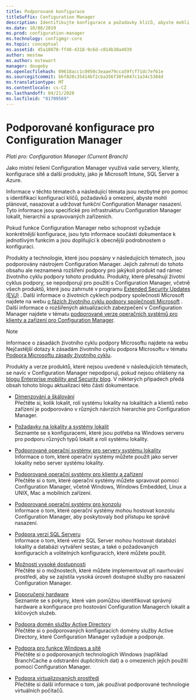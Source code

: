 ```yaml
---
title: Podporované konfigurace
titleSuffix: Configuration Manager
description: Identifikujte konfigurace a požadavky klíčů, abyste mohli plánovat, nasazovat a udržovat funkční Configuration Manager nasazení.
ms.date: 10/08/2019
ms.prod: configuration-manager
ms.technology: configmgr-core
ms.topic: conceptual
ms.assetid: 45a10878-ff48-4318-9c6d-c014b38a4039
author: mestew
ms.author: mstewart
manager: dougeby
ms.openlocfilehash: 09618acc1c0950c3eaae79cca59fcf71dc7ef61e
ms.sourcegitcommit: bbf820c35414bf2cba356f30fe047c1a34c5384d
ms.translationtype: MT
ms.contentlocale: cs-CZ
ms.lasthandoff: 04/21/2020
ms.locfileid: "81709569"
---
```

# <a name="supported-configurations-for-configuration-manager"></a>Podporované konfigurace pro Configuration Manager

*Platí pro: Configuration Manager (Current Branch)*

Jako místní řešení Configuration Manager využívá vaše servery, klienty, konfigurace sítě a další produkty, jako je Microsoft Intune, SQL Server a Azure.

Informace v těchto tématech a následující témata jsou nezbytné pro pomoc s identifikací konfigurací klíčů, požadavků a omezení, abyste mohli plánovat, nasazovat a udržovat funkční Configuration Manager nasazení.  Tyto informace jsou specifické pro infrastrukturu Configuration Manager lokalit, hierarchií a spravovaných zařízeních.

Pokud funkce Configuration Manager nebo schopnost vyžaduje konkrétnější konfigurace, jsou tyto informace součástí dokumentace k jednotlivým funkcím a jsou doplňující k obecnější podrobnostem o konfiguraci.  

 Produkty a technologie, které jsou popsány v následujících tématech, jsou podporovány nástrojem Configuration Manager. Jejich zahrnutí do tohoto obsahu ale neznamená rozšíření podpory pro jakýkoli produkt nad rámec životního cyklu podpory tohoto produktu. Produkty, které přesahují životní cyklus podpory, se nepodporují pro použití s Configuration Manager, včetně všech produktů, které jsou zahrnuté v programu [Extended Security Updates (EVJ)](https://support.microsoft.com/help/4497181/lifecycle-faq-extended-security-updates) . Další informace o životních cyklech podpory společnosti Microsoft najdete na webu [o fázích životního cyklu podpory společnosti Microsoft](https://go.microsoft.com/fwlink/p/?LinkId=208270) . Další informace o rozšířených aktualizacích zabezpečení v Configuration Manager najdete v tématu [podporované verze operačních systémů pro klienty a zařízení pro Configuration Manager](supported-operating-systems-for-clients-and-devices.md#bkmk_ESU).

> [!NOTE]  
>  Informace o zásadách životního cyklu podpory Microsoftu najdete na webu Nejčastější dotazy k zásadám životního cyklu podpora Microsoftu v tématu [Podpora Microsoftu zásady životního cyklu](https://go.microsoft.com/fwlink/p/?LinkId=31976).  

 Produkty a verze produktů, které nejsou uvedené v následujících tématech, se navíc v Configuration Manager nepodporují, pokud nejsou ohlášeny na [blogu Enterprise mobility and Security blog](https://blogs.technet.microsoft.com/enterprisemobility/).  V některých případech předá obsah tohoto blogu aktualizaci této části dokumentace.


-  [Dimenzování a škálování](../../../core/plan-design/configs/size-and-scale-numbers.md)  
Přečtěte si, kolik lokalit, rolí systému lokality na lokalitách a klientů nebo zařízení je podporováno v různých návrzích hierarchie pro Configuration Manager.

-  [Požadavky na lokality a systémy lokalit](../../../core/plan-design/configs/site-and-site-system-prerequisites.md)  
Seznamte se s konfiguracemi, které jsou potřeba na Windows serveru pro podporu různých typů lokalit a rolí systému lokality.

-  [Podporované operační systémy pro servery systému lokality](../../../core/plan-design/configs/supported-operating-systems-for-site-system-servers.md)  
Informace o tom, které operační systémy můžete použít jako server lokality nebo server systému lokality.

-  [Podporované operační systémy pro klienty a zařízení](../../../core/plan-design/configs/supported-operating-systems-for-clients-and-devices.md)  
Přečtěte si o tom, které operační systémy můžete spravovat pomocí Configuration Manager, včetně Windows, Windows Embedded, Linux a UNIX, Mac a mobilních zařízení.

-  [Podporované operační systémy pro konzolu](../../../core/plan-design/configs/supported-operating-systems-consoles.md)  
Informace o tom, které operační systémy mohou hostovat konzolu Configuration Manager, aby poskytovaly bod přístupu ke správě nasazení.  

-  [Podpora verzí SQL Serveru](../../../core/plan-design/configs/support-for-sql-server-versions.md)  
Informace o tom, které verze SQL Server mohou hostovat databázi lokality a databázi vytváření sestav, a také o požadovaných konfiguracích a volitelných konfiguracích, které můžete použít.

-  [Možnosti vysoké dostupnosti](../../servers/deploy/configure/high-availability-options.md)  
Přečtěte si o možnostech, které můžete implementovat při navrhování prostředí, aby se zajistila vysoká úroveň dostupné služby pro nasazení Configuration Manager.

-  [Doporučený hardware](../../../core/plan-design/configs/recommended-hardware.md)  
Seznamte se s pokyny, které vám pomůžou identifikovat správný hardware a konfigurace pro hostování Configuration Managerch lokalit a klíčových služeb.

-  [Podpora domén služby Active Directory](../../../core/plan-design/configs/support-for-active-directory-domains.md)  
Přečtěte si o podporovaných konfiguracích domény služby Active Directory, které Configuration Manager vyžaduje a podporuje.

-  [Podpora pro funkce Windows a sítě](../../../core/plan-design/configs/support-for-windows-features-and-networks.md)  
Přečtěte si o podporovaných technologiích Windows (například BranchCache a odstranění duplicitních dat) a o omezeních jejich použití pomocí Configuration Manager.

-  [Podpora virtualizovaných prostředí](../../../core/plan-design/configs/support-for-virtualization-environments.md)  
Přečtěte si další informace o tom, jak používat podporované technologie virtuálních počítačů.
